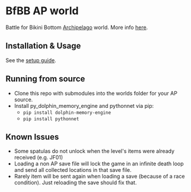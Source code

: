 # BfBB AP world

Battle for Bikini Bottom [Archipelago](https://archipelago.gg/) world.
More info [here](https://github.com/Cyb3RGER/bfbb_ap_world/blob/main/docs/en_bfbb.md).

## Installation & Usage

See the [setup guide](https://github.com/Cyb3RGER/bfbb_ap_world/blob/main/docs/setup_en.md).

## Running from source

- Clone this repo with submodules into the worlds folder for your AP source.
- Install py_dolphin_memory_engine and pythonnet via pip:
  - ``pip install dolphin-memory-engine``
  - ``pip install pythonnet``

## Known Issues

- Some spatulas do not unlock when the level's items were already received (e.g. JF01)
- Loading a non AP save file will lock the game in an infinite death loop and send all collected locations in that save file.
- Rarely item will be sent again when loading a save (because of a race condition). Just reloading the save should fix that.